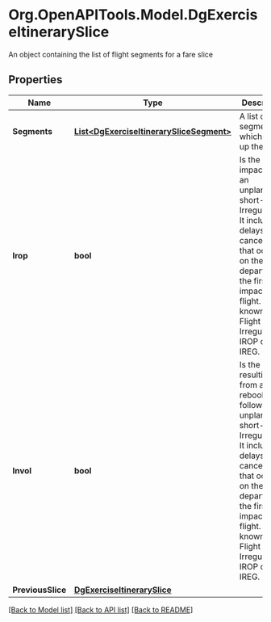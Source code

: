 # Org.OpenAPITools.Model.DgExerciseItinerarySlice
An object containing the list of flight segments for a fare slice

## Properties

Name | Type | Description | Notes
------------ | ------------- | ------------- | -------------
**Segments** | [**List&lt;DgExerciseItinerarySliceSegment&gt;**](DgExerciseItinerarySliceSegment.md) | A list of segments which make up the slice | 
**Irop** | **bool** | Is the slice impacted by an unplanned short-term Irregularity. It includes delays and cancellations that occur on the day of departure of the first impacted flight. Also known as: Flight Irregularity, IROP or IREG. | [optional] 
**Invol** | **bool** | Is the slice resulting from a rebooking following an unplanned short-term Irregularity. It includes delays and cancellations that occur on the day of departure of the first impacted flight. Also known as: Flight Irregularity, IROP or IREG. | [optional] 
**PreviousSlice** | [**DgExerciseItinerarySlice**](DgExerciseItinerarySlice.md) |  | [optional] 

[[Back to Model list]](../README.md#documentation-for-models) [[Back to API list]](../README.md#documentation-for-api-endpoints) [[Back to README]](../README.md)

